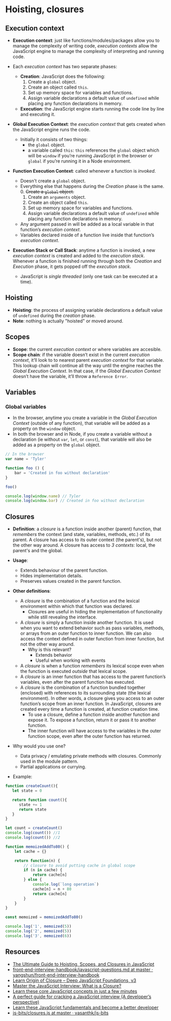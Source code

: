 # Hoisting, closures

## Execution context

* **Execution context**: just like functions/modules/packages allow you to manage the complexity of writing code, *execution contexts* allow the JavaScript engine to manage the complexity of interpreting and running code.
* Each *execution context* has two separate phases:
  * **Creation**: JavaScript does the following:
    1. Create a `global` object.
    2. Create an object called `this`.
    3. Set up memory space for variables and functions.
    4. Assign variable declarations a default value of `undefined` while placing any function declarations in memory.
  * **Execution**: the JavaScript engine starts running the code line by line and executing it.

* **Global Execution Context**: the *execution context* that gets created when the JavaScript engine runs the code.
  * Initially it consists of two things:
    * the `global` object.
    * a variable called `this`: `this` references the `global` object which will be `window` if you’re running JavaScript in the browser or `global` if you’re running it in a Node environment.
* **Function Execution Context**: called whenever a function is *invoked*.
  * Doesn't create a `global` object.
  * Everything else that happens during the *Creation* phase is the same.
      0. ~~Create a `global` object.~~
      1. Create an `arguments` object.
      2. Create an object called `this`.
      3. Set up memory space for variables and functions.
      4. Assign variable declarations a default value of `undefined` while placing any function declarations in memory.
  * Any argument passed in will be added as a local variable in that function’s *execution context*.
  * Variables declared inside of a function live inside that function’s *execution context*.

* **Execution Stack or Call Stack**: anytime a function is invoked, a new *execution context* is created and added to the *execution stack*. Whenever a function is finished running through both the *Creation* and *Execution* phase, it gets popped off the *execution stack*.
  * JavaScript is *single threaded* (only one task can be executed at a time).

## Hoisting

* **Hoisting**: the process of assigning variable declarations a default value of `undefined` during the *creation* phase.
* **Note**: nothing is actually "hoisted" or moved around.

## Scopes

* **Scope**: the current *execution context* or where variables are accesible.
* **Scope chain**: if the variable doesn’t exist in the current *execution context*, it’ll look to to nearest parent *execution context* for that variable. This lookup chain will continue all the way until the engine reaches the *Global Execution Context*. In that case, if the *Global Execution Context* doesn’t have the variable, it’ll throw a `Reference Error`.

## Variables

### Global variables

* In the browser, anytime you create a variable in the *Global Execution Context* (outside of any function), that variable will be added as a property on the `window` object.
* In both the browser and in Node, if you create a variable without a declaration (ie without `var`, `let`, or `const`), that variable will also be added as a property on the `global` object.

```javascript
// In the browser
var name = 'Tyler'

function foo () {
    bar = 'Created in foo without declaration'
}

foo()

console.log(window.name) // Tyler
console.log(window.bar) // Created in foo without declaration
```

## Closures

* **Definition**: a *closure* is a function inside another (parent) function, that *remembers* the context (and state, variables, methods, etc.) of its parent. A closure has access to its outer context (the parent's), but not the other way around. A closure has access to *3 contexts*: local, the parent's and the global.
* **Usage**:
  * Extends behaviour of the parent function.
  * Hides implementation details.
  * Preserves values created in the parent function.

* **Other definitions**:
  * A *closure* is the combination of a function and the lexical environment within which that function was declared.
    * Closures are useful in hiding the implementation of functionality while still revealing the interface.
  * A *closure* is simply a function inside another function. It is used when you want to extend behavior such as pass variables, methods, or arrays from an outer function to inner function. We can also access the context defined in outer function from inner function, but not the other way around.
    * Why is this relevant?
      * Extends behavior
      * Useful when working with events
  * A *closure* is when a function *remembers* its lexical scope even when the function is executed *outside* that lexical scope.
  * A *closure* is an inner function that has access to the parent function’s variables, even after the parent function has executed.
  * A *closure* is the combination of a function bundled together (enclosed) with references to its surrounding state (the lexical environment). In other words, a closure gives you access to an outer function’s scope from an inner function. In JavaScript, closures are created every time a function is created, at function creation time.
    * To use a closure, define a function inside another function and expose it. To expose a function, return it or pass it to another function.
    * The inner function will have access to the variables in the outer function scope, even after the outer function has returned.

* Why would you use one?
  * Data privacy / emulating private methods with closures. Commonly used in the module pattern.
  * Partial applications or currying.

* Example:

```javascript
function createCount(){
   let state = 0

   return function count(){
      state += 1
      return state
   }
}

let count = createCount()
console.log(count()) //1
console.log(count()) //2
```

```javascript
function memoizedAddTo80() {
    let cache = {}

    return function(n) {
        // closure to avoid putting cache in global scope
        if (n in cache) {
            return cache[n]
        } else {
            console.log(`long operation`)
            cache[n] = n + 80
            return cache[n]
        }
    }
}

const memoized = memoizedAddTo80()

console.log('1', memoized(5))
console.log('2', memoized(5))
console.log('3', memoized(6))
```

## Resources

* [The Ultimate Guide to Hoisting, Scopes, and Closures in JavaScript](https://tylermcginnis.com/ultimate-guide-to-execution-contexts-hoisting-scopes-and-closures-in-javascript/)
* [front-end-interview-handbook/javascript-questions.md at master · yangshun/front-end-interview-handbook](https://github.com/yangshun/front-end-interview-handbook/blob/master/questions/javascript-questions.md#what-is-a-closure-and-howwhy-would-you-use-one)
* [Learn Origin of Closure – Deep JavaScript Foundations, v3](https://frontendmasters.com/courses/deep-javascript-v3/what-is-closure/)
* [Master the JavaScript Interview: What is a Closure?](https://medium.com/javascript-scene/master-the-javascript-interview-what-is-a-closure-b2f0d2152b36)
* [Learn these core JavaScript concepts in just a few minutes](https://www.freecodecamp.org/news/learn-these-core-javascript-concepts-in-just-a-few-minutes-f7a16f42c1b0/)
* [A perfect guide for cracking a JavaScript interview (A developer’s perspective)](https://medium.com/dev-bits/a-perfect-guide-for-cracking-a-javascript-interview-a-developers-perspective-23a5c0fa4d0d)
* [Learn these JavaScript fundamentals and become a better developer](https://www.freecodecamp.org/news/learn-these-javascript-fundamentals-and-become-a-better-developer-2a031a0dc9cf/)
* [js-bits/closures.js at master · vasanthk/js-bits](https://github.com/vasanthk/js-bits/blob/master/js/closures.js)
